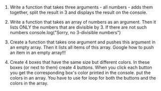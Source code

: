 1. Write a function that takes three arguments - all numbers - adds them together, split the result in 3 and displays the result on the console.

2. Write a function that takes an array of numbers as an argument. Then it lists ONLY the numbers that are divisible by 3. If there are not such numbers console.log("Sorry, no 3-divisible numbers")

3. Create a function that takes one argument and pushes this argument in an empty array. Then it lists all items of this array. Google how to push an item in an empty array!!!

4. Create 4 boxes that have the same size but different colors.
In these boxes (or next to them) create 4 buttons.
When you click each button you get the corresponding box's color printed in the console.
put the colors in an array. You have to use for loop for both the buttons and the colors in the array.